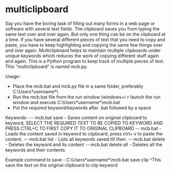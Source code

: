 # multiclipboard
Say you have the boring task of filling out many forms in a web page or software with several text fields. The clipboard saves you from typing the same text over and over again. But only one thing can be on the clipboard at a time. If you have several different pieces of text that you need to copy and paste, you have to keep highlighting and copying the same few things over and over again.
Multiclipboard helps to maintain multiple clipboards under unique keywords which reduces the work of copying different stuff again and again.
This is a Python program to keep track of multiple pieces of text. This “multiclipboard” is named mcb.py.

Usage- 
- Place the mcb.bat and mcb.py file in a same folder, preferably C:\Users\*username*\
- Run the mcb.bat file from the run window (windows+r r launch the run window and execute C:\Users\*username*\mcb.bat
- Put the required keyword/keywords after .bat followed by a space 

Keywords-
-- mcb.bat save <keyword> - Saves content on original clipboard to keyword, SELECT THE REQUIRED TEXT TO BE COPIED TO KEYWORD AND PRESS CTRL+C TO FIRST COPY IT TO ORIGINAL CLIPBOARD 
-- mcb.bat <keyword> - Loads the content saved in keyword to clipboard, press ctrl+ v to paste the content.
-- mcb.bat list - Lists all keywords saved till then.
-- mcb.bat delete <keyword> - Deletes the keyword and its content
-- mcb.bat delete all - Deletes all the keywords and their contents

Example command to save - C:\Users\*username*\mcb.bat save clip
^This save the text on the original clipboard to clip keyword
